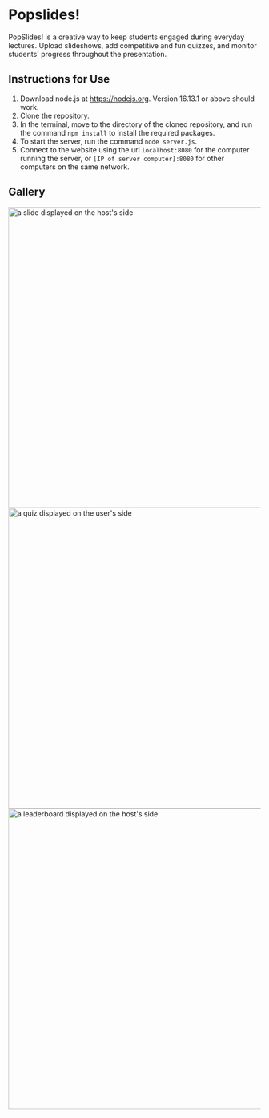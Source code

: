 # Popslides!
PopSlides! is a creative way to keep students engaged during everyday lectures. Upload slideshows, add competitive and fun quizzes, and monitor students' progress throughout the presentation.

## Instructions for Use
1. Download node.js at https://nodejs.org. Version 16.13.1 or above should work.
2. Clone the repository.
3. In the terminal, move to the directory of the cloned repository, and run the command `npm install` to install the required packages.
4. To start the server, run the command `node server.js`.
5. Connect to the website using the url `localhost:8080` for the computer running the server, or `[IP of server computer]:8080` for other computers on the same network.

## Gallery
<img src="https://user-images.githubusercontent.com/29758429/145727335-3e6e31ee-0932-4b4a-8e05-dafe26a02bad.png" alt="a slide displayed on the host's side" width="600"/>
<img src="https://user-images.githubusercontent.com/29758429/145727333-690553ed-6ab0-42c0-b8dd-a49d9580af93.png" alt="a quiz displayed on the user's side" width="600"/>
<img src="https://user-images.githubusercontent.com/29758429/145727334-06d6d72e-4897-4a4f-8eff-1c415f45d831.png" alt="a leaderboard displayed on the host's side" width="600"/>
